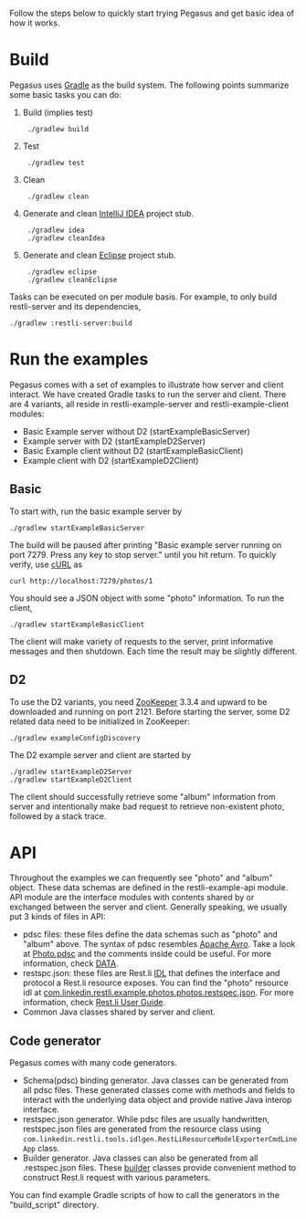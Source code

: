 Follow the steps below to quickly start trying Pegasus and get basic idea of how it works.

# Build

Pegasus uses [Gradle](http://www.gradle.org/) as the build system. The following points summarize some basic tasks you can do:

1. Build (implies test)

        ./gradlew build

2. Test

        ./gradlew test

3. Clean

        ./gradlew clean

4. Generate and clean [IntelliJ IDEA](http://www.jetbrains.com/idea/) project stub.

        ./gradlew idea  
        ./gradlew cleanIdea

5. Generate and clean [Eclipse](http://www.eclipse.org/) project stub.

        ./gradlew eclipse  
        ./gradlew cleanEclipse

Tasks can be executed on per module basis. For example, to only build restli-server and its dependencies,

    ./gradlew :restli-server:build

# Run the examples

Pegasus comes with a set of examples to illustrate how server and client interact. We have created Gradle tasks to run the server and client. There are 4 variants, all reside in restli-example-server and restli-example-client modules:

* Basic Example server without D2 (startExampleBasicServer)
* Example server with D2 (startExampleD2Server)
* Basic Example client without D2 (startExampleBasicClient)
* Example client with D2 (startExampleD2Client)

## Basic
To start with, run the basic example server by

    ./gradlew startExampleBasicServer

The build will be paused after printing "Basic example server running on port 7279. Press any key to stop server." until you hit return. To quickly verify, use [cURL](http://curl.haxx.se/) as

    curl http://localhost:7279/photos/1

You should see a JSON object with some "photo" information. To run the client,

    ./gradlew startExampleBasicClient

The client will make variety of requests to the server, print informative messages and then shutdown. Each time the result may be slightly different.

## D2

To use the D2 variants, you need [ZooKeeper](http://zookeeper.apache.org/) 3.3.4 and upward to be downloaded and running on port 2121. Before starting the server, some D2 related data need to be initialized in ZooKeeper:

    ./gradlew exampleConfigDiscovery

The D2 example server and client are started by

    ./gradlew startExampleD2Server  
    ./gradlew startExampleD2Client

The client should successfully retrieve some "album" information from server and intentionally make bad request to retrieve non-existent photo, followed by a stack trace.

# API

Throughout the examples we can frequently see "photo" and "album" object. These data schemas are defined in the restli-example-api module. API module are the interface modules with contents shared by or exchanged between the server and client. Generally speaking, we usually put 3 kinds of files in API:

  - pdsc files: these files define the data schemas such as "photo" and "album" above. The syntax of pdsc resembles [Apache Avro](http://avro.apache.org/). Take a look at [Photo.pdsc](restli-example-api/src/main/pegasus/com/linkedin/restli/example/Photo.pdsc) and the comments inside could be useful. For more information, check [DATA](DATA-Data-Schema-and-Templates).
  - restspc.json: these files are Rest.li [IDL](http://en.wikipedia.org/wiki/Interface_description_language) that defines the interface and protocol a Rest.li resource exposes. You can find the "photo" resource idl at [com.linkedin.restli.example.photos.photos.restspec.json](restli-example-api/src/main/idl/com.linkedin.restli.example.photos.photos.restspec.json). For more information, check [Rest.li User Guide](Rest.li-User-Guide).
  - Common Java classes shared by server and client.

## Code generator

Pegasus comes with many code generators.

  - Schema(pdsc) binding generator. Java classes can be generated from all pdsc files. These generated classes come with methods and fields to interact with the underlying data object and provide native Java interop interface.
  - restspec.json generator. While pdsc files are usually handwritten, restspec.json files are generated from the resource class using `com.linkedin.restli.tools.idlgen.RestLiResourceModelExporterCmdLineApp` class.
  - Builder generator. Java classes can also be generated from all .restspec.json files. These [builder](http://en.wikipedia.org/wiki/Builder_pattern) classes provide convenient method to construct Rest.li request with various parameters.

You can find example Gradle scripts of how to call the generators in the "build_script" directory.